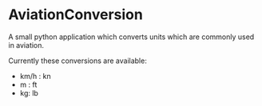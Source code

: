 # AviationConversion
A small python application which converts units which are commonly used in aviation.

Currently these conversions are available:
* km/h : kn
* m : ft
* kg: lb
